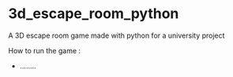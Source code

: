 # 3d_escape_room_python
A 3D escape room game made with python for a university project


How to run the game : 
 - ........
